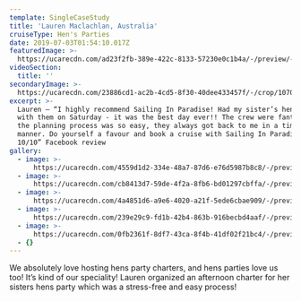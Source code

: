 ```yaml
---
template: SingleCaseStudy
title: 'Lauren Maclachlan, Australia'
cruiseType: Hen's Parties
date: 2019-07-03T01:54:10.017Z
featuredImage: >-
  https://ucarecdn.com/ad23f2fb-389e-422c-8133-57230e0c1b4a/-/preview/-/enhance/22/
videoSection:
  title: ''
secondaryImage: >-
  https://ucarecdn.com/23886cd1-ac2b-4cd5-8f30-40dee433457f/-/crop/1070x1080/216,0/-/preview/-/enhance/24/
excerpt: >-
  Lauren – “I highly recommend Sailing In Paradise! Had my sister’s hens party
  with them on Saturday - it was the best day ever!! The crew were fantastic and
  the planning process was so easy, they always got back to me in a timely
  manner. Do yourself a favour and book a cruise with Sailing In Paradise -
  10/10” Facebook review
gallery:
  - image: >-
      https://ucarecdn.com/4559d1d2-334e-48a7-87d6-e76d5987b8c8/-/preview/-/enhance/25/
  - image: >-
      https://ucarecdn.com/cb8413d7-59de-4f2a-8fb6-bd01297cbffa/-/preview/-/enhance/17/
  - image: >-
      https://ucarecdn.com/4a4851d6-a9e6-4020-a21f-5ede6cbae909/-/preview/-/enhance/9/
  - image: >-
      https://ucarecdn.com/239e29c9-fd1b-42b4-863b-916becbd4aaf/-/preview/-/enhance/19/
  - image: >-
      https://ucarecdn.com/0fb2361f-8df7-43ca-8f4b-41df02f21bc4/-/preview/-/enhance/18/
  - {}
---
```

We absolutely love hosting hens party charters, and hens parties love us too! It’s kind of our speciality! Lauren organized an afternoon charter for her sisters hens party which was a stress-free and easy process!
